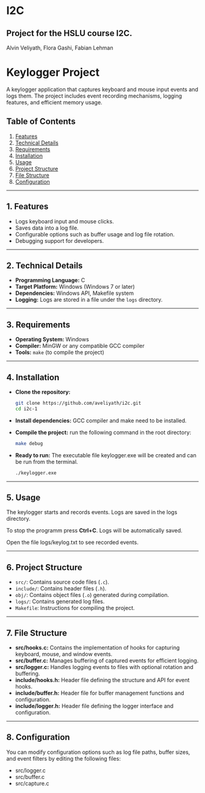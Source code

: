 # I2C
Project for the HSLU course I2C.
---
Alvin Veliyath, Flora Gashi, Fabian Lehman


# Keylogger Project
A keylogger application that captures keyboard and mouse input events and logs them. The project includes event recording mechanisms, logging features, and efficient memory usage.


## Table of Contents

1. [Features](#features)
2. [Technical Details](#technical-details)
3. [Requirements](#requirements)
4. [Installation](#installation)
5. [Usage](#usage)
6. [Project Structure](#project-structure)
7. [File Structure](#project-structure)
8. [Configuration](#configuration)


***
## 1. Features

- Logs keyboard input and mouse clicks.
- Saves data into a log file.
- Configurable options such as buffer usage and log file rotation.
- Debugging support for developers.

***
## 2. Technical Details

- **Programming Language:** C
- **Target Platform:** Windows (Windows 7 or later)
- **Dependencies:** Windows API, Makefile system
- **Logging:** Logs are stored in a file under the `logs` directory.

***
## 3. Requirements

- **Operating System:** Windows
- **Compiler:** MinGW or any compatible GCC compiler
- **Tools:** `make` (to compile the project)

***
## 4. Installation

- **Clone the repository:**
   ```bash
   git clone https://github.com/aveliyath/i2c.git
   cd i2c-1

- **Install dependencies:**
GCC compiler and make need to be installed.

- **Compile the project:**
   run the following command in the root directory:

   ```bash
   make debug
   
- **Ready to run:**
   The executable file keylogger.exe will be created and can be run from the terminal.
   ```bash
   ./keylogger.exe


***
## 5. Usage

The keylogger starts and records events. Logs are saved in the logs directory.

To stop the programm press **Ctrl+C**. Logs will be automatically saved.

Open the file logs/keylog.txt to see recorded events.


***
## 6. Project Structure

- `src/`: Contains source code files (`.c`).
- `include/`: Contains header files (`.h`).
- `obj/`: Contains object files (`.o`) generated during compilation.
- `logs/`: Contains generated log files.
- `Makefile`: Instructions for compiling the project.

***
## 7. File Structure

- **src/hooks.c:** Contains the implementation of hooks for capturing keyboard, mouse, and window events.
- **src/buffer.c:** Manages buffering of captured events for efficient logging.
- **src/logger.c:** Handles logging events to files with optional rotation and buffering.
- **include/hooks.h:** Header file defining the structure and API for event hooks.
- **include/buffer.h:** Header file for buffer management functions and configuration.
- **include/logger.h:** Header file defining the logger interface and configuration.

***
## 8. Configuration

You can modify configuration options such as log file paths, buffer sizes, and event filters by editing the following files:

- src/logger.c
- src/buffer.c
- src/capture.c


   






